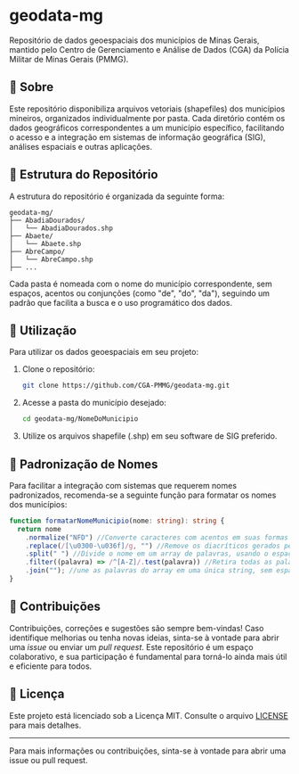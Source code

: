# geodata-mg

Repositório de dados geoespaciais dos municípios de Minas Gerais, mantido pelo Centro de Gerenciamento e Análise de Dados (CGA) da Polícia Militar de Minas Gerais (PMMG).

## 📌 Sobre

Este repositório disponibiliza arquivos vetoriais (shapefiles) dos municípios mineiros, organizados individualmente por pasta. Cada diretório contém os dados geográficos correspondentes a um município específico, facilitando o acesso e a integração em sistemas de informação geográfica (SIG), análises espaciais e outras aplicações.

## 📁 Estrutura do Repositório

A estrutura do repositório é organizada da seguinte forma:

```
geodata-mg/
├── AbadiaDourados/
│   └── AbadiaDourados.shp
├── Abaete/
│   └── Abaete.shp
├── AbreCampo/
│   └── AbreCampo.shp
├── ...
```

Cada pasta é nomeada com o nome do município correspondente, sem espaços, acentos ou conjunções (como "de", "do", "da"), seguindo um padrão que facilita a busca e o uso programático dos dados.

## 🧰 Utilização

Para utilizar os dados geoespaciais em seu projeto:

1. Clone o repositório:

   ```bash
   git clone https://github.com/CGA-PMMG/geodata-mg.git
   ```

2. Acesse a pasta do município desejado:

   ```bash
   cd geodata-mg/NomeDoMunicipio
   ```

3. Utilize os arquivos shapefile (.shp) em seu software de SIG preferido.

## 🔄 Padronização de Nomes

Para facilitar a integração com sistemas que requerem nomes padronizados, recomenda-se a seguinte função para formatar os nomes dos municípios:

```typescript
function formatarNomeMunicipio(nome: string): string {
  return nome
    .normalize("NFD") //Converte caracteres com acentos em suas formas decompostas (Água -> Agua + diacrítico)
    .replace(/[\u0300-\u036f]/g, "") //Remove os diacríticos gerados pela decomposição na linha anterior (Água -> Agua)
    .split(" ") //Divide o nome em um array de palavras, usando o espaço como delimitador (Juiz de Fora -> ["Juiz", "de", "Fora"]
    .filter((palavra) => /^[A-Z]/.test(palavra)) //Retira todas as palavras que não começam com letra maiúscula (["Juiz", "de", "Fora"] -> ["Juiz", "Fora"])
    .join(""); //une as palavras do array em uma única string, sem espaçamentos entre elas (["Juiz", "Fora"] -> ["JuizFora"])
}
```

## 🤝 Contribuições

Contribuições, correções e sugestões são sempre bem-vindas! Caso identifique melhorias ou tenha novas ideias, sinta-se à vontade para abrir uma *issue* ou enviar um *pull request*. Este repositório é um espaço colaborativo, e sua participação é fundamental para torná-lo ainda mais útil e eficiente para todos. 

## 📄 Licença

Este projeto está licenciado sob a Licença MIT. Consulte o arquivo [LICENSE](LICENSE) para mais detalhes.

---

Para mais informações ou contribuições, sinta-se à vontade para abrir uma issue ou pull request.
